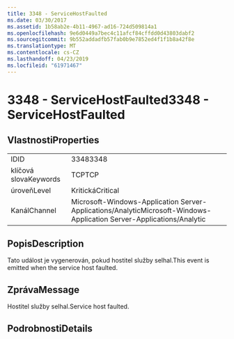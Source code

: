 ```yaml
---
title: 3348 - ServiceHostFaulted
ms.date: 03/30/2017
ms.assetid: 1b58ab2e-4b11-4967-ad16-724d509814a1
ms.openlocfilehash: 9e6d0449a7bec4c11afcf84cffdd0d43803dabf2
ms.sourcegitcommit: 9b552addadfb57fab0b9e7852ed4f1f1b8a42f8e
ms.translationtype: MT
ms.contentlocale: cs-CZ
ms.lasthandoff: 04/23/2019
ms.locfileid: "61971467"
---
```

# <a name="3348---servicehostfaulted"></a><span data-ttu-id="cc931-102">3348 - ServiceHostFaulted</span><span class="sxs-lookup"><span data-stu-id="cc931-102">3348 - ServiceHostFaulted</span></span>
## <a name="properties"></a><span data-ttu-id="cc931-103">Vlastnosti</span><span class="sxs-lookup"><span data-stu-id="cc931-103">Properties</span></span>  
  
|||  
|-|-|  
|<span data-ttu-id="cc931-104">ID</span><span class="sxs-lookup"><span data-stu-id="cc931-104">ID</span></span>|<span data-ttu-id="cc931-105">3348</span><span class="sxs-lookup"><span data-stu-id="cc931-105">3348</span></span>|  
|<span data-ttu-id="cc931-106">klíčová slova</span><span class="sxs-lookup"><span data-stu-id="cc931-106">Keywords</span></span>|<span data-ttu-id="cc931-107">TCP</span><span class="sxs-lookup"><span data-stu-id="cc931-107">TCP</span></span>|  
|<span data-ttu-id="cc931-108">úroveň</span><span class="sxs-lookup"><span data-stu-id="cc931-108">Level</span></span>|<span data-ttu-id="cc931-109">Kritická</span><span class="sxs-lookup"><span data-stu-id="cc931-109">Critical</span></span>|  
|<span data-ttu-id="cc931-110">Kanál</span><span class="sxs-lookup"><span data-stu-id="cc931-110">Channel</span></span>|<span data-ttu-id="cc931-111">Microsoft-Windows-Application Server-Applications/Analytic</span><span class="sxs-lookup"><span data-stu-id="cc931-111">Microsoft-Windows-Application Server-Applications/Analytic</span></span>|  
  
## <a name="description"></a><span data-ttu-id="cc931-112">Popis</span><span class="sxs-lookup"><span data-stu-id="cc931-112">Description</span></span>  
 <span data-ttu-id="cc931-113">Tato událost je vygenerován, pokud hostitel služby selhal.</span><span class="sxs-lookup"><span data-stu-id="cc931-113">This event is emitted when the service host faulted.</span></span>  
  
## <a name="message"></a><span data-ttu-id="cc931-114">Zpráva</span><span class="sxs-lookup"><span data-stu-id="cc931-114">Message</span></span>  
 <span data-ttu-id="cc931-115">Hostitel služby selhal.</span><span class="sxs-lookup"><span data-stu-id="cc931-115">Service host faulted.</span></span>  
  
## <a name="details"></a><span data-ttu-id="cc931-116">Podrobnosti</span><span class="sxs-lookup"><span data-stu-id="cc931-116">Details</span></span>
